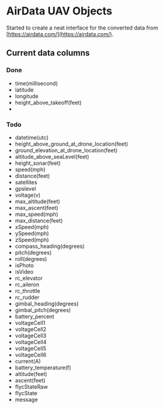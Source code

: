 # AirData UAV Objects
Started to create a neat interface for the converted data from [https://airdata.com/](https://airdata.com/).

## Current data columns
 
### Done
 - time(millisecond)  
 - latitude  
 - longitude  
 - height_above_takeoff(feet)  
 - 
### Todo

 - datetime(utc)  
 - height_above_ground_at_drone_location(feet)  
 - ground_elevation_at_drone_location(feet)  
 - altitude_above_seaLevel(feet)  
 - height_sonar(feet)  
 - speed(mph)  
 - distance(feet)  
 - satellites  
 - gpslevel  
 - voltage(v)  
 - max_altitude(feet)  
 - max_ascent(feet)  
 - max_speed(mph)  
 - max_distance(feet)  
 -  xSpeed(mph)  
 -  ySpeed(mph)  
 -  zSpeed(mph)  
 -  compass_heading(degrees)  
 -  pitch(degrees)  
 -  roll(degrees)  
 - isPhoto  
 - isVideo  
 - rc_elevator  
 - rc_aileron  
 - rc_throttle  
 - rc_rudder  
 - gimbal_heading(degrees)  
 - gimbal_pitch(degrees)  
 - battery_percent  
 - voltageCell1  
 - voltageCell2  
 - voltageCell3  
 - voltageCell4  
 - voltageCell5  
 - voltageCell6  
 - current(A)  
 - battery_temperature(f)  
 - altitude(feet)  
 - ascent(feet)  
 - flycStateRaw  
 - flycState  
 - message
